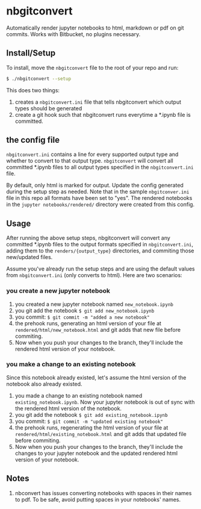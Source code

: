 # nbgitconvert
Automatically render jupyter notebooks to html, markdown or pdf on git commits. Works with Bitbucket, no plugins necessary.

## Install/Setup
To install, move the `nbgitconvert` file to the root of your repo and run:
```sh
$ ./nbgitconvert --setup
```
This does two things:
 1. creates a `nbgitconvert.ini` file that tells nbgitconvert which output types should be generated
 2. create a git hook such that nbgitconvert runs everytime a \*.ipynb file is committed.

## the config file
`nbgitconvert.ini` contains a line for every supported output type and whether to convert to that output type. `nbgitconvert` will convert all committed \*.ipynb files to all output types specified in the `nbgitconvert.ini` file.

By default, only html is marked for output. Update the config generated during the setup step as needed. Note that in the sample `nbgitconver.ini` file in this repo all formats have been set to "yes". The rendered notebooks in the `jupyter notebooks/rendered/` directory were created from this config.


## Usage
After running the above setup steps, nbgitconvert will convert any committed \*.ipynb files to the output formats specified in `nbgitconvert.ini`, adding them to the `renders/{output_type}` directories, and commiting those new/updated files.

Assume you've already run the setup steps and are using the default values from `nbgitconvert.ini` (only converts to html). Here are two scenarios:
### you create a new jupyter notebook
 1.	you created a new jupyter notebook named `new_notebook.ipynb`
 2. you git add the notebook ```$ git add new_notebook.ipynb```
 3. you commit: ```$ git commit -m "added a new notebook"```
 4. the prehook runs, generating an html version of your file at `rendered/html/new_notebook.html` and git adds that new file before commiting.
 5. Now when you push your changes to the branch, they'll include the rendered html version of your notebook.

### you make a change to an existing notebook
Since this notebook already existed, let's assume the html version of the notebook also already existed.
 1.	you made a change to an existing notebook named `existing_notebook.ipynb`. Now your jupyter notebook is out of sync with the rendered html version of the notebook.
 2. you git add the notebook ```$ git add existing_notebook.ipynb```
 3. you commit: ```$ git commit -m "updated existing notebook"```
 4. the prehook runs, regenerating the html version of your file at `rendered/html/existing_notebook.html` and git adds that updated file before commiting.
 5. Now when you push your changes to the branch, they'll include the changes to your jupyter notebook and the updated rendered html version of your notebook.


## Notes
 1. nbconvert has issues converting notebooks with spaces in their names to pdf. To be safe, avoid putting spaces in your notebooks' names.
